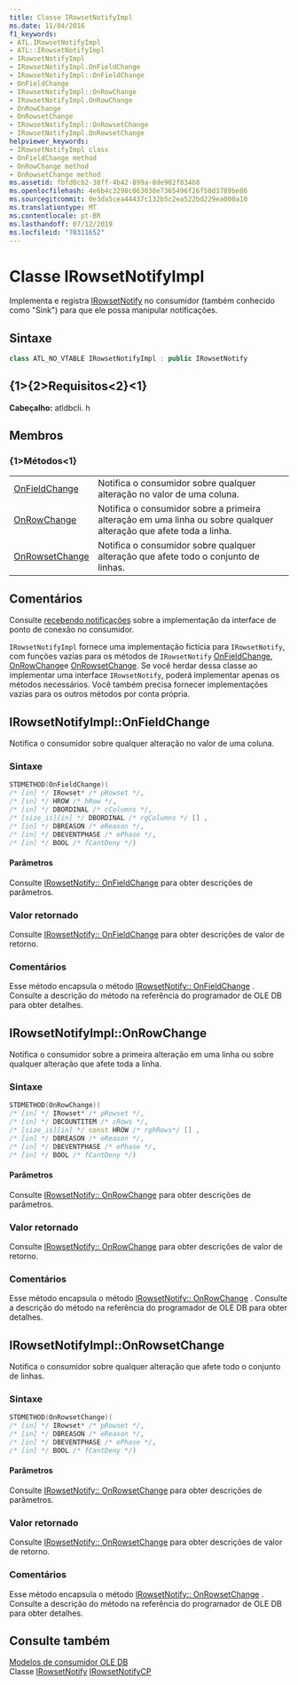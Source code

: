 ```yaml
---
title: Classe IRowsetNotifyImpl
ms.date: 11/04/2016
f1_keywords:
- ATL.IRowsetNotifyImpl
- ATL::IRowsetNotifyImpl
- IRowsetNotifyImpl
- IRowsetNotifyImpl.OnFieldChange
- IRowsetNotifyImpl::OnFieldChange
- OnFieldChange
- IRowsetNotifyImpl::OnRowChange
- IRowsetNotifyImpl.OnRowChange
- OnRowChange
- OnRowsetChange
- IRowsetNotifyImpl::OnRowsetChange
- IRowsetNotifyImpl.OnRowsetChange
helpviewer_keywords:
- IRowsetNotifyImpl class
- OnFieldChange method
- OnRowChange method
- OnRowsetChange method
ms.assetid: fbfd0cb2-38ff-4b42-899a-8de902f834b8
ms.openlocfilehash: 4e6b4c3298c063038e7365496f26f50d3789be86
ms.sourcegitcommit: 0e3da5cea44437c132b5c2ea522bd229ea000a10
ms.translationtype: MT
ms.contentlocale: pt-BR
ms.lasthandoff: 07/12/2019
ms.locfileid: "70311652"
---
```

# <a name="irowsetnotifyimpl-class"></a>Classe IRowsetNotifyImpl

Implementa e registra [IRowsetNotify](/previous-versions/windows/desktop/ms712959(v=vs.85)) no consumidor (também conhecido como "Sink") para que ele possa manipular notificações.

## <a name="syntax"></a>Sintaxe

```cpp
class ATL_NO_VTABLE IRowsetNotifyImpl : public IRowsetNotify
```

## <a name="requirements"></a>{1&gt;{2&gt;Requisitos&lt;2}&lt;1}

**Cabeçalho:** atldbcli. h

## <a name="members"></a>Membros

### <a name="methods"></a>{1&gt;Métodos&lt;1}

|||
|-|-|
|[OnFieldChange](#onfieldchange)|Notifica o consumidor sobre qualquer alteração no valor de uma coluna.|
|[OnRowChange](#onrowchange)|Notifica o consumidor sobre a primeira alteração em uma linha ou sobre qualquer alteração que afete toda a linha.|
|[OnRowsetChange](#onrowsetchange)|Notifica o consumidor sobre qualquer alteração que afete todo o conjunto de linhas.|

## <a name="remarks"></a>Comentários

Consulte [recebendo notificações](../../data/oledb/receiving-notifications.md) sobre a implementação da interface de ponto de conexão no consumidor.

`IRowsetNotifyImpl` fornece uma implementação fictícia para `IRowsetNotify`, com funções vazias para os métodos de `IRowsetNotify` [OnFieldChange](/previous-versions/windows/desktop/ms715961(v=vs.85)), [OnRowChange](/previous-versions/windows/desktop/ms722694(v=vs.85))e [OnRowsetChange](/previous-versions/windows/desktop/ms722669(v=vs.85)). Se você herdar dessa classe ao implementar uma interface `IRowsetNotify`, poderá implementar apenas os métodos necessários. Você também precisa fornecer implementações vazias para os outros métodos por conta própria.

## <a name="onfieldchange"></a>IRowsetNotifyImpl::OnFieldChange

Notifica o consumidor sobre qualquer alteração no valor de uma coluna.

### <a name="syntax"></a>Sintaxe

```cpp
STDMETHOD(OnFieldChange)(
/* [in] */ IRowset* /* pRowset */,
/* [in] */ HROW /* hRow */,
/* [in] */ DBORDINAL /* cColumns */,
/* [size_is][in] */ DBORDINAL /* rgColumns */ [] ,
/* [in] */ DBREASON /* eReason */,
/* [in] */ DBEVENTPHASE /* ePhase */,
/* [in] */ BOOL /* fCantDeny */)
```

#### <a name="parameters"></a>Parâmetros

Consulte [IRowsetNotify:: OnFieldChange](/previous-versions/windows/desktop/ms715961(v=vs.85)) para obter descrições de parâmetros.

### <a name="return-value"></a>Valor retornado

Consulte [IRowsetNotify:: OnFieldChange](/previous-versions/windows/desktop/ms715961(v=vs.85)) para obter descrições de valor de retorno.

### <a name="remarks"></a>Comentários

Esse método encapsula o método [IRowsetNotify:: OnFieldChange](/previous-versions/windows/desktop/ms715961(v=vs.85)) . Consulte a descrição do método na referência do programador de OLE DB para obter detalhes.

## <a name="onrowchange"></a> IRowsetNotifyImpl::OnRowChange

Notifica o consumidor sobre a primeira alteração em uma linha ou sobre qualquer alteração que afete toda a linha.

### <a name="syntax"></a>Sintaxe

```cpp
STDMETHOD(OnRowChange)(
/* [in] */ IRowset* /* pRowset */,
/* [in] */ DBCOUNTITEM /* cRows */,
/* [size_is][in] */ const HROW /* rghRows*/ [] ,
/* [in] */ DBREASON /* eReason */,
/* [in] */ DBEVENTPHASE /* ePhase */,
/* [in] */ BOOL /* fCantDeny */)
```

#### <a name="parameters"></a>Parâmetros

Consulte [IRowsetNotify:: OnRowChange](/previous-versions/windows/desktop/ms722694(v=vs.85)) para obter descrições de parâmetros.

### <a name="return-value"></a>Valor retornado

Consulte [IRowsetNotify:: OnRowChange](/previous-versions/windows/desktop/ms722694(v=vs.85)) para obter descrições de valor de retorno.

### <a name="remarks"></a>Comentários

Esse método encapsula o método [IRowsetNotify:: OnRowChange](/previous-versions/windows/desktop/ms722694(v=vs.85)) . Consulte a descrição do método na referência do programador de OLE DB para obter detalhes.

## <a name="onrowsetchange"></a> IRowsetNotifyImpl::OnRowsetChange

Notifica o consumidor sobre qualquer alteração que afete todo o conjunto de linhas.

### <a name="syntax"></a>Sintaxe

```cpp
STDMETHOD(OnRowsetChange)(
/* [in] */ IRowset* /* pRowset */,
/* [in] */ DBREASON /* eReason */,
/* [in] */ DBEVENTPHASE /* ePhase */,
/* [in] */ BOOL /* fCantDeny */)
```

#### <a name="parameters"></a>Parâmetros

Consulte [IRowsetNotify:: OnRowsetChange](/previous-versions/windows/desktop/ms722669(v=vs.85)) para obter descrições de parâmetros.

### <a name="return-value"></a>Valor retornado

Consulte [IRowsetNotify:: OnRowsetChange](/previous-versions/windows/desktop/ms722669(v=vs.85)) para obter descrições de valor de retorno.

### <a name="remarks"></a>Comentários

Esse método encapsula o método [IRowsetNotify:: OnRowsetChange](/previous-versions/windows/desktop/ms722669(v=vs.85)) . Consulte a descrição do método na referência do programador de OLE DB para obter detalhes.

## <a name="see-also"></a>Consulte também

[Modelos de consumidor OLE DB](../../data/oledb/ole-db-consumer-templates-cpp.md)<br/>
Classe [IRowsetNotify](/previous-versions/windows/desktop/ms712959(v=vs.85))
[IRowsetNotifyCP](../../data/oledb/irowsetnotifycp-class.md)
